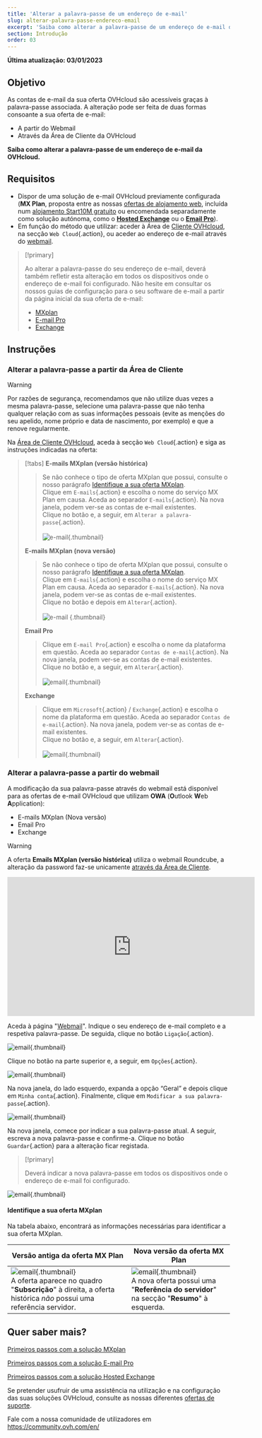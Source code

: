 ```yaml
---
title: 'Alterar a palavra-passe de um endereço de e-mail'
slug: alterar-palavra-passe-endereco-email
excerpt: 'Saiba como alterar a palavra-passe de um endereço de e-mail da OVHcloud'
section: Introdução
order: 03
---
```


**Última atualização: 03/01/2023**

## Objetivo

As contas de e-mail da sua oferta OVHcloud são acessíveis graças à palavra-passe associada. A alteração pode ser feita de duas formas consoante a sua oferta de e-mail:

- A partir do Webmail
- Através da Área de Cliente da OVHcloud

**Saiba como alterar a palavra-passe de um endereço de e-mail da OVHcloud.**

## Requisitos

- Dispor de uma solução de e-mail OVHcloud previamente configurada (**MX Plan**, proposta entre as nossas [ofertas de alojamento web](https://www.ovhcloud.com/pt/web-hosting/), incluída num [alojamento Start10M gratuito](https://www.ovhcloud.com/pt/domains/free-web-hosting/) ou encomendada separadamente como solução autónoma, como o [**Hosted Exchange**](https://www.ovhcloud.com/pt/emails/hosted-exchange/) ou o [**Email Pro**](https://www.ovhcloud.com/pt/emails/email-pro/)).
- Em função do método que utilizar: aceder à Área de [Cliente OVHcloud](https://www.ovh.com/auth/?action=gotomanager&from=https://www.ovh.pt/&ovhSubsidiary=pt), na secção `Web Cloud`{.action}, ou aceder ao endereço de e-mail através do [webmail](https://www.ovhcloud.com/pt/mail/).

> [!primary]
>
> Ao alterar a palavra-passe do seu endereço de e-mail, deverá também refletir esta alteração em todos os dispositivos onde o endereço de e-mail foi configurado. Não hesite em consultar os nossos guias de configuração para o seu software de e-mail a partir da página inicial da sua oferta de e-mail:
>
> - [MXplan](https://docs.ovh.com/pt/emails/)
> - [E-mail Pro](https://docs.ovh.com/pt/emails-pro/)
> - [Exchange](https://docs.ovh.com/pt/microsoft-collaborative-solutions/)
>

## Instruções

### Alterar a palavra-passe a partir da Área de Cliente <a name="controlpanel"></a>

> [!warning]
> Por razões de segurança, recomendamos que não utilize duas vezes a mesma palavra-passe, selecione uma palavra-passe que não tenha qualquer relação com as suas informações pessoais (evite as menções do seu apelido, nome próprio e data de nascimento, por exemplo) e que a renove regularmente.

Na [Área de Cliente OVHcloud](https://www.ovh.com/auth/?action=gotomanager&from=https://www.ovh.pt/&ovhSubsidiary=pt), aceda à secção `Web Cloud`{.action} e siga as instruções indicadas na oferta:

> [!tabs]
> **E-mails MXplan (versão histórica)**
>>
>> Se não conhece o tipo de oferta MXplan que possui, consulte o nosso parágrafo [Identifique a sua oferta MXplan](#whichmxplan).<br>
>> Clique em `E-mails`{.action} e escolha o nome do serviço MX Plan em causa. Aceda ao separador `E-mails`{.action}. Na nova janela, podem ver-se as contas de e-mail existentes. <br>
>> Clique no botão <i class="icons-elipsis icons-border-rounded icons-masterbrand-blue"></i> e, a seguir, em `Alterar a palavra-passe`{.action}.<br><br>
>>![e-mail](images/email-password-mxplan-legacy01.png){.thumbnail}<br>
>>
> **E-mails MXplan (nova versão)**
>>
>> Se não conhece o tipo de oferta MXplan que possui, consulte o nosso parágrafo [Identifique a sua oferta MXplan](#whichmxplan).<br>
>> Clique em `E-mails`{.action} e escolha o nome do serviço MX Plan em causa. Aceda ao separador `E-mails`{.action}. Na nova janela, podem ver-se as contas de e-mail existentes. <br>
>> Clique no botão <i class="icons-elipsis icons-border-rounded icons-masterbrand-blue"></i> e depois em `Alterar`{.action}.<br><br>
>>![e-mail](images/email-password-mxplan-new01.png) {.thumbnail}<br>
>>
> **Email Pro**
>>
>> Clique em `E-mail Pro`{.action} e escolha o nome da plataforma em questão. Aceda ao separador `Contas de e-mail`{.action}. Na nova janela, podem ver-se as contas de e-mail existentes.<br>
>> Clique no botão <i class="icons-elipsis icons-border-rounded icons-masterbrand-blue"></i> e, a seguir, em `Alterar`{.action}.<br><br>
>>![email](images/email-password-emailpro01.png){.thumbnail}<br>
>>
> **Exchange**
>>
>> Clique em `Microsoft`{.action} / `Exchange`{.action} e escolha o nome da plataforma em questão. Aceda ao separador `Contas de e-mail`{.action}. Na nova janela, podem ver-se as contas de e-mail existentes.<br>
>> Clique no botão <i class="icons-elipsis icons-border-rounded icons-masterbrand-blue"></i> e, a seguir, em `Alterar`{.action}.<br><br>
>>![email](images/email-password-exchange01.png){.thumbnail}<br>
>>

### Alterar a palavra-passe a partir do webmail

A modificação da sua palavra-passe através do webmail está disponível para as ofertas de e-mail OVHcloud que utilizam **OWA** (**O**utlook **W**eb **A**pplication):

- E-mails MXplan (Nova versão)
- Email Pro
- Exchange

> [!warning]
>
> A oferta **Emails MXplan (versão histórica)** utiliza o webmail Roundcube, a alteração da password faz-se unicamente [através da Área de Cliente](#controlpanel).
>

<iframe width="560" height="315" src="https://www.youtube-nocookie.com/embed/msmUN7cLSNI" title="YouTube video player" frameborder="0" allow="accelerometer; autoplay; clipboard-write; encrypted-media; gyroscope; picture-in-picture" allowfullscreen></iframe>

Aceda à página "[Webmail](https://www.ovhcloud.com/pt/mail/)". Indique o seu endereço de e-mail completo e a respetiva palavra-passe. De seguida, clique no botão `Ligação`{.action}. 

![email](images/mxplan-password-new-step2.png){.thumbnail}

Clique no botão <i class="icons-gear-concept icons-masterbrand-blue"></i>na parte superior e, a seguir, em `Opções`{.action}.

![email](images/mxplan-password-new-step3.png){.thumbnail}

Na nova janela, do lado esquerdo, expanda a opção “Geral” e depois clique em `Minha conta`{.action}. Finalmente, clique em `Modificar a sua palavra-passe`{.action}.

![email](images/mxplan-password-new-step4.png){.thumbnail}

Na nova janela, comece por indicar a sua palavra-passe atual. A seguir, escreva a nova palavra-passe e confirme-a. Clique no botão `Guardar`{.action} para a alteração ficar registada.

> [!primary]
>
> Deverá indicar a nova palavra-passe em todos os dispositivos onde o endereço de e-mail foi configurado.
>

![email](images/mxplan-password-new-step5.png){.thumbnail}

#### Identifique a sua oferta MXplan <a name="whichmxplan"></a>

Na tabela abaixo, encontrará as informações necessárias para identificar a sua oferta MXplan.

|Versão antiga da oferta MX Plan|Nova versão da oferta MX Plan|
|---|---|
|![email](images/mxplan-starter-legacy-step1.png){.thumbnail}<br> A oferta aparece no quadro "**Subscrição**" à direita, a oferta histórica *não* possui uma referência servidor.|![email](images/mxplan-starter-new-step1.png){.thumbnail}<br>A nova oferta possui uma "**Referência do servidor**" na secção "**Resumo**" à esquerda.|

## Quer saber mais?

[Primeiros passos com a solução MXplan](https://docs.ovh.com/pt/emails/partilhado_generalidades_e-mail_partilhado_ovh/)

[Primeiros passos com a solução E-mail Pro](https://docs.ovh.com/pt/emails-pro/configuracao-inicial/)

[Primeiros passos com a solução Hosted Exchange](https://docs.ovh.com/pt/microsoft-collaborative-solutions/exchange_20132016_a_primeira_configuracao_do_servico/)

Se pretender usufruir de uma assistência na utilização e na configuração das suas soluções OVHcloud, consulte as nossas diferentes [ofertas de suporte](https://www.ovhcloud.com/pt/support-levels/).

Fale com a nossa comunidade de utilizadores em <https://community.ovh.com/en/>
